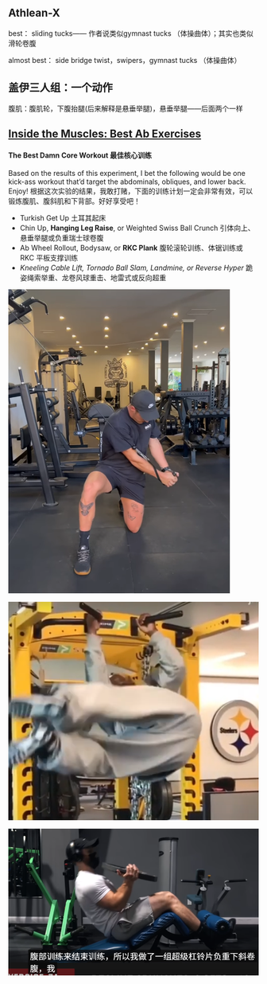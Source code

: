 ##  Athlean-X

best： sliding  tucks—— 作者说类似gymnast tucks （体操曲体）；其实也类似滑轮卷腹

almost best： side bridge twist，swipers，gymnast tucks （体操曲体）

##  盖伊三人组：一个动作

腹肌：腹肌轮，下腹抬腿(后来解释是悬垂举腿)，悬垂举腿——后面两个一样

##  [Inside the Muscles: Best Ab Exercises](https://t-nation.com/t/inside-the-muscles-best-ab-exercises/284623)

####  The Best Damn Core Workout 最佳核心训练

Based on the results of this experiment, I bet the following would be one kick-ass workout that’d target the abdominals, obliques, and lower back. Enjoy!
根据这次实验的结果，我敢打赌，下面的训练计划一定会非常有效，可以锻炼腹肌、腹斜肌和下背部。好好享受吧！

- Turkish Get Up 土耳其起床
- Chin Up, **Hanging Leg Raise**, or Weighted Swiss Ball Crunch
  引体向上、悬垂举腿或负重瑞士球卷腹
- Ab Wheel Rollout, Bodysaw, or **RKC Plank**
  腹轮滚轮训练、体锯训练或 RKC 平板支撑训练
- *Kneeling Cable Lift, Tornado Ball Slam, Landmine, or Reverse Hyper*
  跪姿绳索举重、龙卷风球重击、地雷式或反向超重





![image-20250722105113550](./images/image-20250722105113550.png)

![image-20250724215547467](./images/image-20250724215547467.png)

![image-20250722132445278](./images/image-20250722132445278.png)